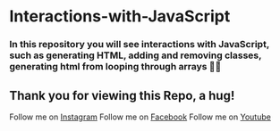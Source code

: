 # Interactions-with-JavaScript

### In this repository you will see interactions with JavaScript, such as generating HTML, adding and removing classes, generating html from looping through arrays 🖤😁

## Thank you for viewing this Repo, a hug!

Follow me on [Instagram](https://www.instagram.com/dev_juan22/)
Follow me on [Facebook](https://www.facebook.com/juandavid.reyesbedoya.7)
Follow me on [Youtube](https://www.youtube.com/channel/UCacHqx898rhli-vmmjSmkWw)


